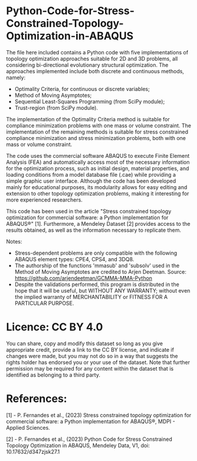 # Python-Code-for-Stress-Constrained-Topology-Optimization-in-ABAQUS
The file here included contains a Python code with five implementations of topology optimization approaches suitable for 2D and 3D problems, all considering bi-directional evolutionary structural optimization. The approaches implemented include both discrete and continuous methods, namely:
 - Optimality Criteria, for continuous or discrete variables;
 - Method of Moving Asymptotes;
 - Sequential Least-Squares Programming (from SciPy module);
 - Trust-region (from SciPy module).

The implementation of the Optimality Criteria method is suitable for compliance minimization problems with one mass or volume constraint. The implementation of the remaining methods is suitable for stress constrained compliance minimization and stress minimization problems, both with one mass or volume constraint.

The code uses the commercial software ABAQUS to execute Finite Element Analysis (FEA) and automatically access most of the necessary information for the optimization process, such as initial design, material properties, and loading conditions from a model database file (.cae) while providing a simple graphic user interface. Although the code has been developed mainly for educational purposes, its modularity allows for easy editing and extension to other topology optimization problems, making it interesting for more experienced researchers.

This code has been used in the article "Stress constrained topology optimization for commercial software: a Python implementation for ABAQUS®" [1].
Furthermore, a Mendeley Dataset [2] provides access to the results obtained, as well as the information necessary to replicate them.

Notes:
- Stress-dependent problems are only compatible with the following ABAQUS element types: CPE4, CPS4, and 3DQ8.
- The authorship of the functions 'mmasub' and 'subsolv' used in the Method of Moving Asymptotes are credited to Arjen Deetman. Source: https://github.com/arjendeetman/GCMMA-MMA-Python
- Despite the validations performed, this program is distributed in the hope that it will be useful, but WITHOUT ANY WARRANTY; without even the implied warranty of MERCHANTABILITY or FITNESS FOR A PARTICULAR PURPOSE.

# Licence: CC BY 4.0
You can share, copy and modify this dataset so long as you give appropriate credit, provide a link to the CC BY license, and indicate if changes were made, but you may not do so in a way that suggests the rights holder has endorsed you or your use of the dataset. Note that further permission may be required for any content within the dataset that is identified as belonging to a third party.

# References:
[1] - P. Fernandes et al., (2023) Stress constrained topology optimization for commercial software: a Python implementation for ABAQUS®, MDPI - Applied Sciences.

[2] - P. Fernandes et al., (2023) Python Code for Stress Constrained Topology Optimization in ABAQUS, Mendeley Data, V1, doi: 10.17632/d347zjsk27.1
